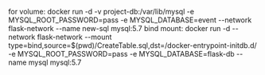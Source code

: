 for volume: docker run -d -v project-db:/var/lib/mysql -e MYSQL_ROOT_PASSWORD=pass -e MYSQL_DATABASE=event --network flask-network --name new-sql mysql:5.7 
bind mount: docker run -d --network flask-network --mount type=bind,source=$(pwd)/CreateTable.sql,dst=/docker-entrypoint-initdb.d/ -e MYSQL_ROOT_PASSWORD=pass  -e MYSQL_DATABASE=flask-db --name mysql mysql:5.7

